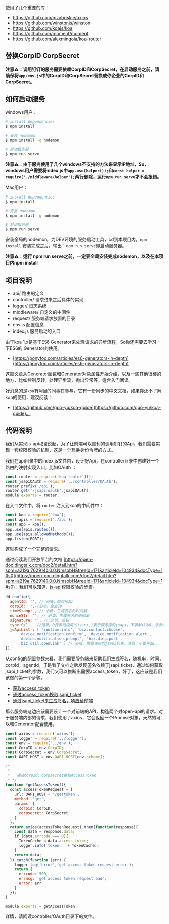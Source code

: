 使用了几个重要的库：

- https://github.com/mzabriskie/axios
- https://github.com/winstonjs/winston
- https://github.com/koajs/koa
- https://github.com/moment/moment
- https://github.com/alexmingoia/koa-router

## 替换CorpID CorpSecret

**注意⚠️：调用钉钉的服务需要依赖CorpID和CorpSecret，在启动服务之前，请确保将`app/env.js`中的CorpID和CorpSecret替换成你企业的CorpID和CorpSecret。**

## 如何启动服务

windows用户：

```bash
# install dependencies
$ npm install

# 安装 nodemon
$ npm install -g nodemon

# 启动服务器
$ npm run serve
```

**注意⚠️：由于服务使用了几个windows不支持的方法来显示IP地址，So，windows用户需要将index.js中`app.use(helper());`和`const helper = require('./middleware/helper');`两行删除，运行`npm run serve`才不会报错。**

Mac用户：


```bash
# install dependencies
$ npm install

# 安装 nodemon
$ npm install -g nodemon

# 启动服务器
$ npm run serve
```

安装全局的nodemon，为DEV环境的服务启动工具，cd到本项目内，`npm install` 安装完成之后，输出：`npm run serve`即启动服务器。

**注意⚠️：运行 npm run serve之前，一定要全局安装完成nodemon，以及在本项目内npm install**

## 项目说明

- api/ 路由的定义
- controller/ 请求进来之后具体的实现
- logger/ 日志系统
- middleware/ 自定义的中间件
- request/ 服务端请求放置的目录
- env.js 配置信息
- index.js 服务启动的入口


由于koa 1.x是基于ES6 Generator来处理请求的异步流程，So你还需要去学习一下ES6的 Generator的使用。

- [https://ponyfoo.com/articles/es6-generators-in-depth](https://ponyfoo.com/articles/es6-generators-in-depth)

这篇文章从Generator函数和Generator对象属性开始介绍，以及一些其他很棒的地方，比如控制反转，处理异步流，抛出异常等，适合入门阅读。

好消息的是`koa`有阿里的同事在参与，它有一份同步的中文文档，如果你还不了解koa的使用，建议阅读：

- [https://github.com/guo-yu/koa-guide](https://github.com/guo-yu/koa-guide)。

## 代码说明

我们从实现js-api权鉴说起，为了让前端可以顺利的调用钉钉的Api，我们需要实现一套权限校验的机制，这是一个互换身份令牌的方式。

我们在api目录中的index.js文件内，设计好Api，在controller目录中创建好一个路由的映射实现入口，比如OAuth ：

```JavaScript
const router = require('koa-router')();
const jsapiOAuth = require('../controller/OAuth');
router.prefix('/api');
router.get('/jsapi-oauth',jsapiOAuth);
module.exports = router;
```

在入口文件中，将 `router` 注入到koa的中间件中：

```JavaScript
const koa = require('koa');
const apis = require('./api');
const app = koa();
app.use(apis.routes());
app.use(apis.allowedMethods());
app.listen(PORT);
```

这就构成了一个完整的请求。

通过阅读我们开放平台的文档 [https://open-doc.dingtalk.com/doc2/detail.htm?spm=a219a.7629140.0.0.NmsobH&treeId=171&articleId=104934&docType=1#s0](https://open-doc.dingtalk.com/doc2/detail.htm?spm=a219a.7629140.0.0.NmsobH&treeId=171&articleId=104934&docType=1#s0)，我们可以知道，js-api权限校验的步骤。

```JavaScript
dd.config({
  agentId: '', // 必填，微应用ID
  corpId: '',//必填，企业ID
  timeStamp: , // 必填，生成签名的时间戳
  nonceStr: '', // 必填，生成签名的随机串
  signature: '', // 必填，签名
  type:0/1,   //选填。0表示微应用的jsapi,1表示服务窗的jsapi。不填默认为0。该参数从dingtalk.js的0.8.3版本开始支持
  jsApiList : [ 'runtime.info', 'biz.contact.choose',
      'device.notification.confirm', 'device.notification.alert',
      'device.notification.prompt', 'biz.ding.post',
      'biz.util.openLink' ] // 必填，需要使用的jsapi列表，注意：不要带dd。
});
```
从config的配置参数来看，我们需要服务端来帮助我们生成签名，随机串，时间，corpId，agentId，于是看了文档之后发现签名依赖于jsapi_ticket，通过如何获取jsapi_ticket的参数，我们又可以推断出需要access_token，好了，这应该是我们该做的第一个步骤。

- [获取access_token](https://open-doc.dingtalk.com/doc2/detail.htm?spm=a219a.7629140.0.0.1RbJpH&treeId=172&articleId=104980&docType=1#s2)
- [通过access_token换取jsapi_ticket](https://open-doc.dingtalk.com/doc2/detail.htm?spm=a219a.7629140.0.0.4pCQWX&treeId=172&articleId=104966&docType=1#s0)
- [通过jsapi_ticket来生成签名，响应给前端](https://open-doc.dingtalk.com/doc2/detail.htm?spm=a219a.7629140.0.0.NmsobH&treeId=171&articleId=104934&docType=1#s0)

那么服务端这边应该需要设计一个对前端的API，构造两个对open-api的请求。对于服务端内部的请求，我们使用了axios，它会返回一个Promise对象，天然的可以和Generator配合使用。

```JavaScript
const axios = require('axios');
const logger = require('../logger');
const env = require('../env');
const CorpID = env.CorpID;
const CorpSecret = env.CorpSecret;
const OAPI_HOST = env.OAPI_HOST[env.scheme];

/*
 *
 *   通过corpId，corpsecret换取AccessToken
 * */
function *getAccessToken(){
  const accessTokenRequest = {
    url: OAPI_HOST + '/gettoken',
    method: 'get',
    params: {
      corpid: CorpID,
      corpsecret: CorpSecret
    }
  };
  return axios(accessTokenRequest).then(function(response){
    const data = response.data;
    if (data.errcode === 0){
      TokenCache = data.access_token;
      logger.info('token：' + TokenCache);
    }
    return data;
  }).catch(function (err) {
    logger.log('error','get access token request error');
    return {
      errcode: 500,
      errmsg: 'get access token request bad',
      error: err
    }
  });
}

module.exports = getAccessToken;
```

详情，请阅读controller/OAuth目录下的文件。